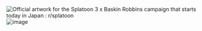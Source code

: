 <img src="https://i.redd.it/9wsmghqbn29b1.jpg" alt="Official artwork for the Splatoon 3 x Baskin Robbins campaign that starts  today in Japan : r/splatoon"/>![image](https://github.com/amiiwa/amiiwa/assets/154105607/00a4c6bc-c1d8-4e4e-947a-d543fa92c188)

